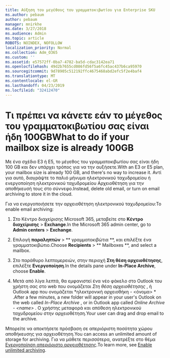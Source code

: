 ```yaml
---
title: Αύξηση του μεγέθους του γραμματοκιβωτίου για Enterprise SKU
ms.author: pebaum
author: pebaum
manager: mnirkhe
ms.date: 3/27/2018
ms.audience: Admin
ms.topic: article
ROBOTS: NOINDEX, NOFOLLOW
localization_priority: Normal
ms.collection: Adm_O365
ms.custom: ''
ms.assetid: e57572ff-0ba7-4782-ba5d-cdac3142ea71
ms.openlocfilehash: 49d2b7655cd086fd56f5a6fc45ac437b6ca95970
ms.sourcegitcommit: 9d78905c512192ffc4675468abd2efc5f2e4baf4
ms.translationtype: MT
ms.contentlocale: el-GR
ms.lasthandoff: 04/23/2019
ms.locfileid: "32412470"
---
```

# <a name="what-to-do-if-your-mailbox-size-is-already-100gb"></a><span data-ttu-id="ad916-102">Τι πρέπει να κάνετε εάν το μέγεθος του γραμματοκιβωτίου σας είναι ήδη 100GB</span><span class="sxs-lookup"><span data-stu-id="ad916-102">What to do if your mailbox size is already 100GB</span></span>

<span data-ttu-id="ad916-103">Με ένα σχέδιο E3 ή E5, το μέγεθος του γραμματοκιβωτίου σας είναι ήδη 100 GB και δεν υπάρχει τρόπος για να την αυξήσετε.</span><span class="sxs-lookup"><span data-stu-id="ad916-103">With an E3 or E5 plan, your mailbox size is already 100 GB, and there's no way to increase it.</span></span> <span data-ttu-id="ad916-104">Αντί για αυτό, διαγράψτε το παλιό μήνυμα ηλεκτρονικού ταχυδρομείου ή ενεργοποίηση ηλεκτρονικού ταχυδρομείου Αρχειοθέτηση για την αποθήκευσή τους στο σύννεφο.</span><span class="sxs-lookup"><span data-stu-id="ad916-104">Instead, delete old email, or turn on email archiving to store it in the cloud.</span></span> 
  
<span data-ttu-id="ad916-105">Για να ενεργοποιήσετε την αρχειοθέτηση ηλεκτρονικού ταχυδρομείου:</span><span class="sxs-lookup"><span data-stu-id="ad916-105">To enable email archiving:</span></span>
  
1. <span data-ttu-id="ad916-106">Στο Κέντρο διαχείρισης Microsoft 365, μεταβείτε στο **Κέντρο διαχείρισης** \> **Exchange**.</span><span class="sxs-lookup"><span data-stu-id="ad916-106">In the Microsoft 365 admin center, go to **Admin centers** \> **Exchange**.</span></span> 
    
2. <span data-ttu-id="ad916-107">Επιλογή **παραληπτών** \> \*\* γραμματοκιβώτια \*\*, και επιλέξτε ένα γραμματοκιβώτιο.</span><span class="sxs-lookup"><span data-stu-id="ad916-107">Choose **Recipients** \> \*\* Mailboxes \*\*, and select a mailbox.</span></span> 
    
3. <span data-ttu-id="ad916-108">Στο παράθυρο λεπτομερειών, στην περιοχή **Στη θέση αρχειοθέτησης**, επιλέξτε **Ενεργοποίηση**.</span><span class="sxs-lookup"><span data-stu-id="ad916-108">In the details pane under **In-Place Archive**, choose **Enable**.</span></span> 
    
4. <span data-ttu-id="ad916-109">Μετά από λίγα λεπτά, θα εμφανιστεί ένα νέο φάκελο στο Outlook του χρήστη σας στο web που ονομάζεται *Στη θέση αρχειοθέτησης* , ή Outlook app που ονομάζεται \*ηλεκτρονική αρχειοθήκη - \<όνομα\> \* .</span><span class="sxs-lookup"><span data-stu-id="ad916-109">After a few minutes, a new folder will appear in your user's Outlook on the web called  *In-Place Archive*  , or in Outlook app called  *Online Archive - \<name\>*  .</span></span> <span data-ttu-id="ad916-110">Ο χρήστης μεταφορά και απόθεση ηλεκτρονικού ταχυδρομείου στην αρχειοθέτηση.</span><span class="sxs-lookup"><span data-stu-id="ad916-110">Your user can drag and drop email to the archive.</span></span> 
    
<span data-ttu-id="ad916-111">Μπορείτε να αποκτήσετε πρόσβαση σε απεριόριστη ποσότητα χώρου αποθήκευσης για αρχειοθέτηση.</span><span class="sxs-lookup"><span data-stu-id="ad916-111">You can access an unlimited amount of storage for archiving.</span></span> <span data-ttu-id="ad916-112">Για να μάθετε περισσότερα, ανατρέξτε στο θέμα [Ενεργοποίηση απεριόριστο αρχειοθέτησης](https://support.office.com/article/enable-unlimited-archiving-in-office-365-admin-help-e2a789f2-9962-4960-9fd4-a00aa063559e).</span><span class="sxs-lookup"><span data-stu-id="ad916-112">To learn more, see [Enable unlimited archiving](https://support.office.com/article/enable-unlimited-archiving-in-office-365-admin-help-e2a789f2-9962-4960-9fd4-a00aa063559e).</span></span>
  

